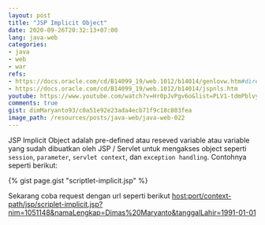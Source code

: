```yaml
---
layout: post
title: "JSP Implicit Object"
date: 2020-09-26T20:32:13+07:00
lang: java-web
categories:
- java
- web
- war
refs: 
- https://docs.oracle.com/cd/B14099_19/web.1012/b14014/genlovw.htm#directives
- https://docs.oracle.com/cd/B14099_19/web.1012/b14014/jspnls.htm
youtube: https://www.youtube.com/watch?v=Hr0pJvPgv6o&list=PLV1-tdmPblvyaCTcYR9u7k4G24uVDZT0v&index=25
comments: true
gist: dimMaryanto93/c0a51e92e23ada4ecb71f9c18c803fea
image_path: /resources/posts/java-web/java-web-022
---
```


JSP Implicit Object adalah pre-defined atau reseved variable atau variable yang sudah dibuatkan oleh JSP / Servlet untuk mengakses object seperti `session`, `parameter`, `servlet context`, dan `exception handling`. Contohnya seperti berikut:

{% gist page.gist "scriptlet-implicit.jsp" %}

Sekarang coba request dengan url seperti berikut [host:port/context-path/jsp/scriplet-implicit.jsp?nim=1051148&namaLengkap=Dimas%20Maryanto&tanggalLahir=1991-01-01](http://localhost:8080/bootcamp-java-webapp/jsp/scriplet-implicit.jsp?nim=1051148&namaLengkap=Dimas%20Maryanto&tanggalLahir=1991-01-01)
